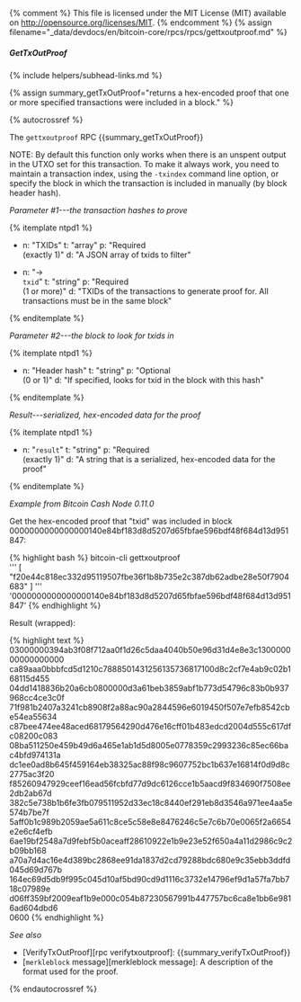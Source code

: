{% comment %}
This file is licensed under the MIT License (MIT) available on
http://opensource.org/licenses/MIT.
{% endcomment %}
{% assign filename="_data/devdocs/en/bitcoin-core/rpcs/rpcs/gettxoutproof.md" %}

##### GetTxOutProof
{% include helpers/subhead-links.md %}

{% assign summary_getTxOutProof="returns a hex-encoded proof that one or more specified transactions were included in a block." %}

{% autocrossref %}

The `gettxoutproof` RPC {{summary_getTxOutProof}}

NOTE: By default this function only works when there is an
unspent output in the UTXO set for this transaction. To make it always work,
you need to maintain a transaction index, using the `-txindex` command line option, or
specify the block in which the transaction is included in manually (by block header hash).

*Parameter #1---the transaction hashes to prove*

{% itemplate ntpd1 %}
- n: "TXIDs"
  t: "array"
  p: "Required<br>(exactly 1)"
  d: "A JSON array of txids to filter"

- n: "→<br>`txid`"
  t: "string"
  p: "Required<br>(1 or more)"
  d: "TXIDs of the transactions to generate proof for.  All transactions must be in the same block"

{% enditemplate %}

*Parameter #2---the block to look for txids in*

{% itemplate ntpd1 %}
- n: "Header hash"
  t: "string"
  p: "Optional<br>(0 or 1)"
  d: "If specified, looks for txid in the block with this hash"

{% enditemplate %}

*Result---serialized, hex-encoded data for the proof*

{% itemplate ntpd1 %}
- n: "`result`"
  t: "string"
  p: "Required<br>(exactly 1)"
  d: "A string that is a serialized, hex-encoded data for the proof"

{% enditemplate %}

*Example from Bitcoin Cash Node 0.11.0*

Get the hex-encoded proof that "txid" was included in block 0000000000000000140e84bf183d8d5207d65fbfae596bdf48f684d13d951847:

{% highlight bash %}
bitcoin-cli gettxoutproof \
  '''
    [
      "f20e44c818ec332d95119507fbe36f1b8b735e2c387db62adbe28e50f7904683"
    ]
  ''' \
  '0000000000000000140e84bf183d8d5207d65fbfae596bdf48f684d13d951847'
{% endhighlight %}

Result (wrapped):

{% highlight text %}
03000000394ab3f08f712aa0f1d26c5daa4040b50e96d31d4e8e3c130000000000000000\
ca89aaa0bbbfcd5d1210c7888501431256135736817100d8c2cf7e4ab9c02b168115d455\
04dd1418836b20a6cb0800000d3a61beb3859abf1b773d54796c83b0b937968cc4ce3c0f\
71f981b2407a3241cb8908f2a88ac90a2844596e6019450f507e7efb8542cbe54ea55634\
c87bee474ee48aced68179564290d476e16cff01b483edcd2004d555c617dfc08200c083\
08ba511250e459b49d6a465e1ab1d5d8005e0778359c2993236c85ec66bac4bfd974131a\
dc1ee0ad8b645f459164eb38325ac88f98c9607752bc1b637e16814f0d9d8c2775ac3f20\
f85260947929ceef16ead56fcbfd77d9dc6126cce1b5aacd9f834690f7508ee2db2ab67d\
382c5e738b1b6fe3fb079511952d33ec18c8440ef291eb8d3546a971ee4aa5e574b7be7f\
5aff0b1c989b2059ae5a611c8ce5c58e8e8476246c5e7c6b70e0065f2a6654e2e6cf4efb\
6ae19bf2548a7d9febf5b0aceaff28610922e1b9e23e52f650a4a11d2986c9c2b09bb168\
a70a7d4ac16e4d389bc2868ee91da1837d2cd79288bdc680e9c35ebb3ddfd045d69d767b\
164ec69d5db9f995c045d10af5bd90cd9d1116c3732e14796ef9d1a57fa7bb718c07989e\
d06ff359bf2009eaf1b9e000c054b87230567991b447757bc6ca8e1bb6e9816ad604dbd6\
0600
{% endhighlight %}

*See also*

* [VerifyTxOutProof][rpc verifytxoutproof]: {{summary_verifyTxOutProof}}
* [`merkleblock` message][merkleblock message]: A description of the
  format used for the proof.

{% endautocrossref %}
